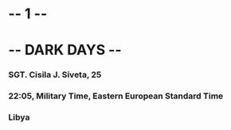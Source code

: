 # -- 1 --
# -- DARK DAYS --
### SGT. Cisila J. Siveta, 25
### 22:05, Military Time, Eastern European Standard Time
### Libya
